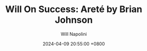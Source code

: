 ---
title: "Will On Success: Areté by Brian Johnson"
author: Will Napolini
date: 2024-04-09 20:55:00 +0800
categories: [Mindset, Book-summaries]
tags:
  [
    arete-brian-johnson,
    philosophy-for-life,
    self-improvement,
    stoic-wisdom,
    ancient-philosophy,
    virtue-ethics,
    happiness-formula,
    wisdom-quotes,
    philosophy-for-modern-life,
    mindful-living,
    peak-performance,
    wisdom-of-socrates,
    stoicism-today,
    ancient-thinkers
  ]
image: https://pbs.twimg.com/media/GO1cpmNWMAACox_?format=jpg&name=large
alt: "Will On Success: Areté by Brian Johnson"
fallback:
  -
  # Replace with the URL of your backup image
  -
  # Replace with the URL of your backup image
---